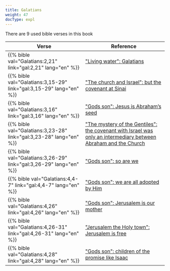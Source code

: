 ```yaml
---
title: Galatians
weight: 47
docType: expl
---
```


There are 9 used bible verses in this book

| Verse | Reference |
|-------|-----------|
| {{% bible val="Galatians:2,21" link="gal:2,21" lang="en" %}} | ["Living water": Galatians](/expl/../expl/content/paradise/the-new-jerusalem#bac3) |
| {{% bible val="Galatians:3,15-29" link="gal:3,15-29" lang="en" %}} | ["The church and Israel": but the covenant at Sinai](/expl/../expl/topics/others/dispensionalism-and-its-critic#40c6) |
| {{% bible val="Galatians:3,16" link="gal:3,16" lang="en" %}} | ["Gods son": Jesus is Abraham’s seed](/expl/../expl/background/israel/the-church-is-part-of-israel#639c) |
| {{% bible val="Galatians:3,23-28" link="gal:3,23-28" lang="en" %}} | ["The mystery of the Gentiles": the covenant with Israel was only an intermediary between Abraham and the Church](/expl/../expl/background/israel/the-church-is-part-of-israel#a99c) |
| {{% bible val="Galatians:3,26-29" link="gal:3,26-29" lang="en" %}} | ["Gods son": so are we](/expl/../expl/background/israel/the-church-is-part-of-israel#639c) |
| {{% bible val="Galatians:4,4-7" link="gal:4,4-7" lang="en" %}} | ["Gods son": we are all adopted by Him](/expl/../expl/background/israel/the-church-is-part-of-israel#639c) |
| {{% bible val="Galatians:4,26" link="gal:4,26" lang="en" %}} | ["Gods son": Jerusalem is our mother](/expl/../expl/background/israel/the-church-is-part-of-israel#639c) |
| {{% bible val="Galatians:4,26-31" link="gal:4,26-31" lang="en" %}} | ["Jerusalem the Holy town": Jerusalem is free](/expl/../expl/content/paradise/the-new-jerusalem#c358) |
| {{% bible val="Galatians:4,28" link="gal:4,28" lang="en" %}} | ["Gods son": children of the promise like Isaac](/expl/../expl/background/israel/the-church-is-part-of-israel#639c) |
